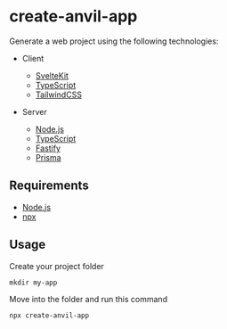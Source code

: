 # create-anvil-app

Generate a web project using the following technologies:

- Client

  - [SvelteKit](https://kit.svelte.dev)
  - [TypeScript](http://typescriptlang.org)
  - [TailwindCSS](https://tailwindcss.com)

- Server
  - [Node.js](https://nodejs.org)
  - [TypeScript](http://typescriptlang.org)
  - [Fastify](https://www.fastify.io)
  - [Prisma](https://www.prisma.io)

## Requirements

- [Node.js](https://nodejs.org)
- [npx](https://www.npmjs.com/package/npx)

## Usage

Create your project folder

    mkdir my-app

Move into the folder and run this command

    npx create-anvil-app